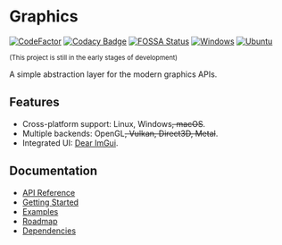 # Graphics
[![CodeFactor](https://www.codefactor.io/repository/github/shenmian/graphics/badge)](https://www.codefactor.io/repository/github/shenmian/graphics)
[![Codacy Badge](https://app.codacy.com/project/badge/Grade/dd1bf82a1a1a449daaca2ca1bddcc778)](https://www.codacy.com/gh/ShenMian/Graphics/dashboard?utm_source=github.com&amp;utm_medium=referral&amp;utm_content=ShenMian/Graphics&amp;utm_campaign=Badge_Grade)
[![FOSSA Status](https://app.fossa.com/api/projects/git%2Bgithub.com%2FShenMian%2FGraphics.svg?type=shield)](https://app.fossa.com/projects/git%2Bgithub.com%2FShenMian%2FGraphics?ref=badge_shield)
[![Windows](https://github.com/ShenMian/Graphics/actions/workflows/windows.yml/badge.svg?branch=main)](https://github.com/ShenMian/Graphics/actions/workflows/windows.yml)
[![Ubuntu](https://github.com/ShenMian/Graphics/actions/workflows/ubuntu.yml/badge.svg?branch=main)](https://github.com/ShenMian/Graphics/actions/workflows/ubuntu.yml)

<sub>(This project is still in the early stages of development)</sub>

A simple abstraction layer for the modern graphics APIs.

## Features
- Cross-platform support: Linux, Windows~~, macOS~~.
- Multiple backends: OpenGL~~, Vulkan, Direct3D, Metal~~.
- Integrated UI: [Dear ImGui](https://github.com/ocornut/imgui).

## Documentation
- [API Reference](https://shenmian.github.io/Graphics/index.html)
- [Getting Started](https://shenmian.github.io/Graphics/_getting_started.html)
- [Examples](https://github.com/ShenMian/Graphics/blob/main/Examples/README.md)
- [Roadmap](https://trello.com/b/qpehnqDv/graphics)
- [Dependencies](https://github.com/ShenMian/Graphics/blob/main/Deps/README.md)
